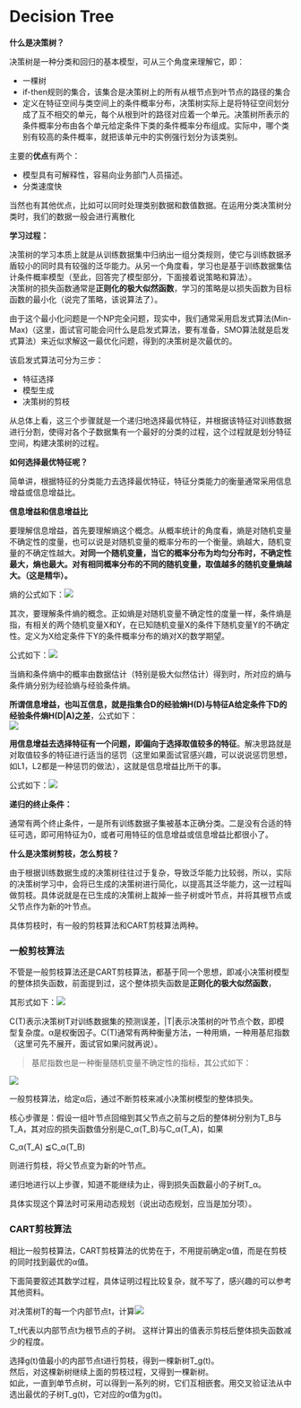 # Decision Tree

**什么是决策树？**

决策树是一种分类和回归的基本模型，可从三个角度来理解它，即：

* 一棵树
* if-then规则的集合，该集合是决策树上的所有从根节点到叶节点的路径的集合
* 定义在特征空间与类空间上的条件概率分布，决策树实际上是将特征空间划分成了互不相交的单元，每个从根到叶的路径对应着一个单元。决策树所表示的条件概率分布由各个单元给定条件下类的条件概率分布组成。实际中，哪个类别有较高的条件概率，就把该单元中的实例强行划分为该类别。

主要的**优点**有两个：

* 模型具有可解释性，容易向业务部门人员描述。
* 分类速度快

当然也有其他优点，比如可以同时处理类别数据和数值数据。在运用分类决策树分类时，我们的数据一般会进行离散化

**学习过程：**

决策树的学习本质上就是从训练数据集中归纳出一组分类规则，使它与训练数据矛盾较小的同时具有较强的泛华能力。从另一个角度看，学习也是基于训练数据集估计条件概率模型（至此，回答完了模型部分，下面接着说策略和算法）。  
 决策树的损失函数通常是**正则化的极大似然函数**，学习的策略是以损失函数为目标函数的最小化（说完了策略，该说算法了）。

由于这个最小化问题是一个NP完全问题，现实中，我们通常采用启发式算法\(Min-Max\)（这里，面试官可能会问什么是启发式算法，要有准备，SMO算法就是启发式算法）来近似求解这一最优化问题，得到的决策树是次最优的。

该启发式算法可分为三步：

* 特征选择
* 模型生成
* 决策树的剪枝

从总体上看，这三个步骤就是一个递归地选择最优特征，并根据该特征对训练数据进行分割，使得对各个子数据集有一个最好的分类的过程，这个过程就是划分特征空间，构建决策树的过程。

**如何选择最优特征呢？**

简单讲，根据特征的分类能力去选择最优特征，特征分类能力的衡量通常采用信息增益或信息增益比。

**信息增益和信息增益比**

要理解信息增益，首先要理解熵这个概念。从概率统计的角度看，熵是对随机变量不确定性的度量，也可以说是对随机变量的概率分布的一个衡量。熵越大，随机变量的不确定性越大。**对同一个随机变量，当它的概率分布为均匀分布时，不确定性最大，熵也最大。对有相同概率分布的不同的随机变量，取值越多的随机变量熵越大。（这是精华）。**

熵的公式如下：![](//upload-images.jianshu.io/upload_images/1371984-df62653d0d3569e6.PNG?imageMogr2/auto-orient/strip%7CimageView2/2/w/428/format/webp)

其次，要理解条件熵的概念。正如熵是对随机变量不确定性的度量一样，条件熵是指，有相关的两个随机变量X和Y，在已知随机变量X的条件下随机变量Y的不确定性。定义为X给定条件下Y的条件概率分布的熵对X的数学期望。

公式如下：![](//upload-images.jianshu.io/upload_images/1371984-9b73cc35da45e73f.PNG?imageMogr2/auto-orient/strip%7CimageView2/2/w/405/format/webp)

当熵和条件熵中的概率由数据估计（特别是极大似然估计）得到时，所对应的熵与条件熵分别为经验熵与经验条件熵。

**所谓信息增益，也叫互信息，就是指集合D的经验熵H\(D\)与特征A给定条件下D的经验条件熵H\(D\|A\)之差**，公式如下：  
![](//upload-images.jianshu.io/upload_images/1371984-b38bda0f82a0c6a1.PNG?imageMogr2/auto-orient/strip%7CimageView2/2/w/336/format/webp)

**用信息增益去选择特征有一个问题，即偏向于选择取值较多的特征**。解决思路就是对取值较多的特征进行适当的惩罚（这里如果面试官感兴趣，可以说说惩罚思想，如L1，L2都是一种惩罚的做法），这就是信息增益比所干的事。

公式如下：![](//upload-images.jianshu.io/upload_images/1371984-9a372fc9cd2da689.PNG?imageMogr2/auto-orient/strip%7CimageView2/2/w/589/format/webp)  


**递归的终止条件：**

通常有两个终止条件，一是所有训练数据子集被基本正确分类。二是没有合适的特征可选，即可用特征为0，或者可用特征的信息增益或信息增益比都很小了。

**什么是决策树剪枝，怎么剪枝？**

由于根据训练数据生成的决策树往往过于复杂，导致泛华能力比较弱，所以，实际的决策树学习中，会将已生成的决策树进行简化，以提高其泛华能力，这一过程叫做剪枝。具体说就是在已生成的决策树上裁掉一些子树或叶节点，并将其根节点或父节点作为新的叶节点。

具体剪枝时，有一般的剪枝算法和CART剪枝算法两种。

### 一般剪枝算法

不管是一般剪枝算法还是CART剪枝算法，都基于同一个思想，即减小决策树模型的整体损失函数，前面提到过，这个整体损失函数是**正则化的极大似然函数**，

其形式如下：![](//upload-images.jianshu.io/upload_images/1371984-b8487d9e9044b8a7.PNG?imageMogr2/auto-orient/strip%7CimageView2/2/w/190/format/webp)

C\(T\)表示决策树T对训练数据集的预测误差，\|T\|表示决策树的叶节点个数，即模型复杂度。α是权衡因子。C\(T\)通常有两种衡量方法，一种用熵，一种用基尼指数（这里可先不展开，面试官如果问就再说）。

> 基尼指数也是一种衡量随机变量不确定性的指标，其公式如下：

![](//upload-images.jianshu.io/upload_images/1371984-d57520caf8775ab7.PNG?imageMogr2/auto-orient/strip%7CimageView2/2/w/252/format/webp)

一般剪枝算法，给定α后，通过不断剪枝来减小决策树模型的整体损失。

核心步骤是：假设一组叶节点回缩到其父节点之前与之后的整体树分别为T\_B与T\_A，其对应的损失函数值分别是C\_α\(T\_B\)与C\_α\(T\_A\)，如果

C\_α\(T\_A\) ≦C\_α\(T\_B\)

则进行剪枝，将父节点变为新的叶节点。

递归地进行以上步骤，知道不能继续为止，得到损失函数最小的子树T\_α。

具体实现这个算法时可采用动态规划（说出动态规划，应当是加分项）。

### CART剪枝算法

相比一般剪枝算法，CART剪枝算法的优势在于，不用提前确定α值，而是在剪枝的同时找到最优的α值。

下面简要叙述其数学过程，具体证明过程比较复杂，就不写了，感兴趣的可以参考其他资料。

对决策树T的每一个内部节点t，计算![](//upload-images.jianshu.io/upload_images/1371984-e9dec95823964c62.PNG?imageMogr2/auto-orient/strip%7CimageView2/2/w/219/format/webp)

T\_t代表以内部节点t为根节点的子树。 这样计算出的值表示剪枝后整体损失函数减少的程度。

选择g\(t\)值最小的内部节点t进行剪枝，得到一棵新树T\_g\(t\)。  
 然后，对这棵新树继续上面的剪枝过程，又得到一棵新树。  
 如此，一直到单节点树，可以得到一系列的树，它们互相嵌套。用交叉验证法从中选出最优的子树T\_g\(t\)，它对应的α值为g\(t\)。  




